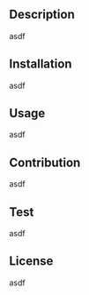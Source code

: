 ## Description
asdf

## Installation
asdf

## Usage
asdf

## Contribution
asdf

## Test
asdf

## License
asdf
